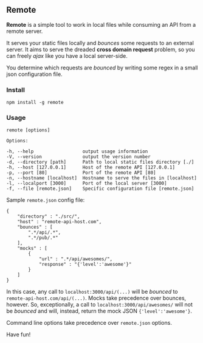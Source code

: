 ## Remote

**Remote** is a simple tool to work in local files while consuming an API from a remote server. 

It serves your static files locally and *bounces* some requests to an external server. It aims to serve the dreaded **cross domain request** problem, so you can freely *ajax* like you have a local server-side.

You determine which requests are *bounced* by writing some regex in a small json configuration file. 

### Install

	npm install -g remote

### Usage

	remote [options]

	Options:

    -h, --help                  output usage information
    -V, --version               output the version number
    -d, --directory [path]      Path to local static files directory [./]
    -h, --host [127.0.0.1]      Host of the remote API [127.0.0.1]
    -p, --port [80]             Port of the remote API [80]
    -n, --hostname [localhost]  Hostname to serve the files in [localhost]
    -l, --localport [3000]      Port of the local server [3000]
    -f, --file [remote.json]    Specific configuration file [remote.json]

Sample `remote.json` config file:

	{
		"directory" : "./src/",
		"host" : "remote-api-host.com",
		"bounces" : [
		    ".*/api/.*",
		    ".*/pub/.*"
		],
		"mocks" : [
			{	
				"url" : ".*/api/awesomes/",
				"response" : "{'level':'awesome'}"
			}
		]
	}

In this case, any call to `localhost:3000/api/(...)` will be *bounced* to `remote-api-host.com/api/(...)`.
Mocks take precedence over bounces, however. So, exceptionally, a call to `localhost:3000/api/awesomes/` will not be *bounced* and will, instead, return the mock JSON `{'level':'awesome'}`.

Command line options take precedence over `remote.json` options.

Have fun!
